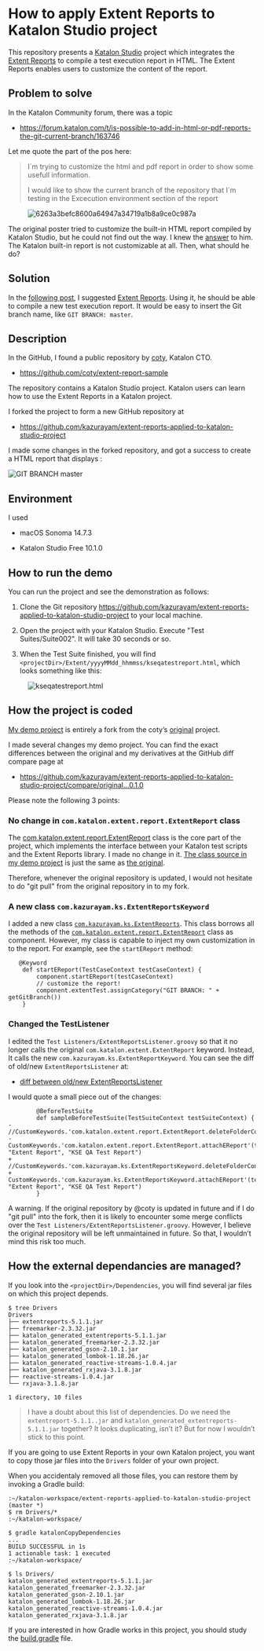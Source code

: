 # How to apply Extent Reports to Katalon Studio project

This repository presents a [Katalon Studio](https://katalon.com/katalon-studio) project which integrates the [Extent Reports](https://extentreports.com/) to compile a test execution report in HTML. The Extent Reports enables users to customize the content of the report.

## Problem to solve

In the Katalon Community forum, there was a topic

-   <https://forum.katalon.com/t/is-possible-to-add-in-html-or-pdf-reports-the-git-current-branch/163746>

Let me quote the part of the pos here:

> I´m trying to customize the html and pdf report in order to show some usefull information.
>
> I would like to show the current branch of the repository that I´m testing in the Excecution environment section of the report

<figure>
<img src="https://europe1.discourse-cdn.com/katalon/original/3X/6/2/6263a3befc8600a64947a34719a1b8a9ce0c987a.png" alt="6263a3befc8600a64947a34719a1b8a9ce0c987a" />
</figure>

The original poster tried to customize the built-in HTML report compiled by Katalon Studio, but he could not find out the way. I knew the [answer](https://forum.katalon.com/t/is-possible-to-add-in-html-or-pdf-reports-the-git-current-branch/163746/3) to him. The Katalon built-in report is not customizable at all. Then, what should he do?

## Solution

In the [following post](https://forum.katalon.com/t/is-possible-to-add-in-html-or-pdf-reports-the-git-current-branch/163746/7), I suggested [Extent Reports](https://extentreports.com/). Using it, he should be able to compile a new test execution report. It would be easy to insert the Git branch name, like `GIT BRANCH: master`.

## Description

In the GitHub, I found a public repository by [coty](https://github.com/coty), Katalon CTO.

-   <https://github.com/coty/extent-report-sample>

The repository contains a Katalon Studio project. Katalon users can learn how to use the Extent Reports in a Katalon project.

I forked the project to form a new GitHub repository at

-   <https://github.com/kazurayam/extent-reports-applied-to-katalon-studio-project>

I made some changes in the forked repository, and got a success to create a HTML report that displays :

![GIT BRANCH master](https://kazurayam.github.io/extent-reports-applied-to-katalon-studio-project/images/GIT_BRANCH_master.png)

## Environment

I used

-   macOS Sonoma 14.7.3

-   Katalon Studio Free 10.1.0

## How to run the demo

You can run the project and see the demonstration as follows:

1.  Clone the Git repository <https://github.com/kazurayam/extent-reports-applied-to-katalon-studio-project> to your local machine.

2.  Open the project with your Katalon Studio. Execute "Test Suites/Suite002". It will take 30 seconds or so.

3.  When the Test Suite finished, you will find `<projectDir>/Extent/yyyyMMdd_hhmmss/kseqatestreport.html`, which looks something like this:

<figure>
<img src="https://kazurayam.github.io/extent-reports-applied-to-katalon-studio-project/images/kseqatestreport.html.png" alt="kseqatestreport.html" />
</figure>

## How the project is coded

[My demo project](https://github.com/kazurayam/extent-reports-applied-to-katalon-studio-project) is entirely a fork from the coty’s [original](https://github.com/coty/extent-report-sample) project.

I made several changes my demo project. You can find the exact differences between the original and my derivatives at the GitHub diff compare page at

-   <https://github.com/kazurayam/extent-reports-applied-to-katalon-studio-project/compare/original…0.1.0>

Please note the following 3 points:

### No change in `com.katalon.extent.report.ExtentReport` class

The [com.katalon.extent.report.ExtentReport](https://github.com/kazurayam/extent-reports-applied-to-katalon-studio-project/blob/master/Keywords/com/katalon/extent/report/ExtentReport.groovy) class
is the core part of the project, which implements the interface between your Katalon test scripts and the Extent Reports library. I made no change in it. [The class source in my demo project](https://github.com/kazurayam/extent-reports-applied-to-katalon-studio-project/blob/master/Keywords/com/katalon/extent/report/ExtentReport.groovy) is just
the same as [the original](https://github.com/coty/extent-report-sample/blob/master/Keywords/com/katalon/extent/report/ExtentReport.groovy).

Therefore, whenever the original repository is updated, I would not hesitate to do "git pull" from the original repository in to my fork.

### A new class `com.kazurayam.ks.ExtentReportsKeyword`

I added a new class [`com.kazurayam.ks.ExtentReports`](https://github.com/kazurayam/extent-reports-applied-to-katalon-studio-project/blob/master/Keywords/com/kazurayam/ks/ExtentReportsKeyword.groovy). This class borrows all the methods of the [`com.katalon.extent.report.ExtentReport`](https://github.com/kazurayam/extent-reports-applied-to-katalon-studio-project/blob/master/Keywords/com/katalon/extent/report/ExtentReport.groovy) class as component. However, my class is capable to inject my own customization in to the report. For example, see the `startEReport` method:

       @Keyword
        def startEReport(TestCaseContext testCaseContext) {
            component.startEReport(testCaseContext)
            // customize the report!
            component.extentTest.assignCategory("GIT BRANCH: " + getGitBranch())
        }

### Changed the TestListener

I edited the `Test Listeners/ExtentReportsListener.groovy` so that it no longer calls the original `com.katalon.extent.ExtentReport` keyword. Instead, It calls the new `com.kazurayam.ks.ExtentReportKeyword`. You can see the diff of old/new `ExtentReportsListener` at:

-   [diff between old/new ExtentReportsListener](https://github.com/kazurayam/extent-reports-applied-to-katalon-studio-project/compare/original..0.0.1#diff-f4ea12441d88d4878f66d8412e61ca8c2de6bdb20a6d99f31f62a5fa655857c0)

I would quote a small piece out of the changes:

            @BeforeTestSuite
            def sampleBeforeTestSuite(TestSuiteContext testSuiteContext) {
    -               //CustomKeywords.'com.katalon.extent.report.ExtentReport.deleteFolderContents'()
    -               CustomKeywords.'com.katalon.extent.report.ExtentReport.attachEReport'(testSuiteContext, "Extent Report", "KSE QA Test Report")
    +               //CustomKeywords.'com.kazurayam.ks.ExtentReportsKeyword.deleteFolderContents'()
    +               CustomKeywords.'com.kazurayam.ks.ExtentReportsKeyword.attachEReport'(testSuiteContext, "Extent Report", "KSE QA Test Report")
            }

A warning. If the original repository by @coty is updated in future and if I do "git pull" into the fork, then it is likely to encounter some merge conflicts over the `Test Listeners/ExtentReportsListener.groovy`. However, I believe the original repository will be left unmaintained in future. So that, I wouldn’t mind this risk too much.

## How the external dependancies are managed?

If you look into the `<projectDir>/Dependencies`, you will find several jar files on which this project depends.

    $ tree Drivers
    Drivers
    ├── extentreports-5.1.1.jar
    ├── freemarker-2.3.32.jar
    ├── katalon_generated_extentreports-5.1.1.jar
    ├── katalon_generated_freemarker-2.3.32.jar
    ├── katalon_generated_gson-2.10.1.jar
    ├── katalon_generated_lombok-1.18.26.jar
    ├── katalon_generated_reactive-streams-1.0.4.jar
    ├── katalon_generated_rxjava-3.1.8.jar
    ├── reactive-streams-1.0.4.jar
    └── rxjava-3.1.8.jar

    1 directory, 10 files

> I have a doubt about this list of dependencies. Do we need the `extentreport-5.1.1..jar` and `katalon_generated_extentreports-5.1.1.jar` together? It looks duplicating, isn’t it? But for now I wouldn’t stick to this point.

If you are going to use Extent Reports in your own Katalon project, you want to copy those jar files into the `Drivers` folder of your own project.

When you accidentaly removed all those files, you can restore them by invoking a Gradle build:

    :~/katalon-workspace/extent-reports-applied-to-katalon-studio-project (master *)
    $ rm Drivers/*
    :~/katalon-workspace/

    $ gradle katalonCopyDependencies
    ...
    BUILD SUCCESSFUL in 1s
    1 actionable task: 1 executed
    :~/katalon-workspace/

    $ ls Drivers/
    katalon_generated_extentreports-5.1.1.jar
    katalon_generated_freemarker-2.3.32.jar
    katalon_generated_gson-2.10.1.jar
    katalon_generated_lombok-1.18.26.jar
    katalon_generated_reactive-streams-1.0.4.jar
    katalon_generated_rxjava-3.1.8.jar

If you are interested in how Gradle works in this project, you should study the [build.gradle](https://github.com/kazurayam/extent-reports-applied-to-katalon-studio-project/blob/master/build.gradle) file.
